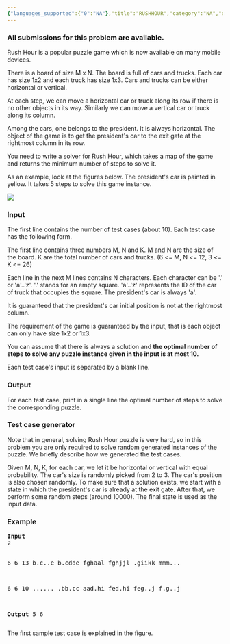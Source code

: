 ```yaml
---
{"languages_supported":{"0":"NA"},"title":"RUSHHOUR","category":"NA","old_version":true,"problem_code":"RUSHHOUR","tags":{"0":"NA"},"layout":"problem"}
---
```


<h3> All submissions for this problem are available. </h3><p>Rush Hour is a popular puzzle game which is now available on many mobile devices.
</p><p>There is a board of size M x N. The board is full of cars and trucks. Each car has size 1x2 and each truck has size 1x3. Cars and trucks can be either horizontal or vertical.
</p><p>At each step, we can move a horizontal car or truck along its row if there is no other objects in its way. Similarly we can move a vertical car or truck along its column.
</p><p>Among the cars, one belongs to the president. It is always horizontal. The object of the game is to get the president's car to the exit gate at the rightmost column in its row.
</p><p>You need to write a solver for Rush Hour, which takes a map of the game and returns the minimum number of steps to solve it.
</p><p>As an example, look at the figures below. The president's car is painted in yellow. It takes 5 steps to solve this game instance.
</p><p>
<img src='https://www.spoj.pl/content/paulmcvn:rushhour_small.png' />

<h3>Input</h3>
</p><p>The first line contains the number of test cases (about 10). Each test case has the following form.</p>
<p>The first line contains three numbers M, N and K. M and N are the size of the board. K are the total number of cars and trucks. (6 &lt;= M, N &lt;= 12, 3 &lt;= K &lt;= 26)
</p><p>Each line in the next M lines contains N characters. Each character can be '.' or 'a'..'z'. '.' stands for an empty square. 'a'..'z' represents the ID of the car of truck that occupies the square. The president's car is always 'a'.
</p><p>It is guaranteed that the president's car initial position is not at the rightmost column.
</p><p>The requirement of the game is guaranteed by the input, that is each object can only have size 1x2 or 1x3.
</p><p>You can assume that there is always a solution and <b>the optimal number of steps to solve any puzzle instance given in the input is at most 10.</b>
</p><p>Each test case's input is separated by a blank line.

<h3>Output</h3>
</p><p>For each test case, print in a single line the optimal number of steps to solve the corresponding puzzle.

<h3>Test case generator</h3>
</p><p>Note that in general, solving Rush Hour puzzle is very hard, so in this problem you are only required to solve random generated instances of the puzzle. We briefly describe how we generated the test cases.
</p><p>Given M, N, K, for each car, we let it be horizontal or vertical with equal probability. The car's size is randomly picked from 2 to 3. The car's position is also chosen randomly. To make sure that a solution exists, we start with a state in which the president's car is already at the exit gate. After that, we perform some random steps (around 10000). The final state is used as the input data.

<h3>Example</h3>
<pre>
<b>Input</b>
2

6 6 13
b.c..e
b.cdde
fghaal
fghjjl
.giikk
mmm...

6 6 10
......
.bb.cc
aad.hi
fed.hi
feg..j
f.g..j

<b>Output</b>
5
6
</pre>
</p><p>The first sample test case is explained in the figure.</p>    